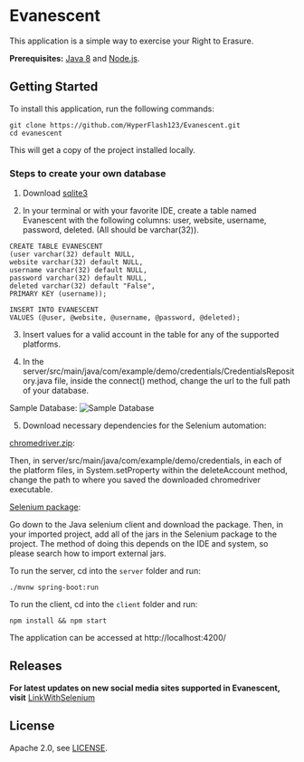 # Evanescent
 
This application is a simple way to exercise your Right to Erasure.

**Prerequisites:** [Java 8](http://www.oracle.com/technetwork/java/javase/downloads/jdk8-downloads-2133151.html) and [Node.js](https://nodejs.org/).

## Getting Started

To install this application, run the following commands:
```
git clone https://github.com/HyperFlash123/Evanescent.git
cd evanescent
```

This will get a copy of the project installed locally.

### Steps to create your own database

1. Download [sqlite3](https://www.sqlite.org/download.html)

2. In your terminal or with your favorite IDE, create a table named Evanescent with the following columns: user, website, username, password, deleted. (All should be varchar(32)).
```
CREATE TABLE EVANESCENT
(user varchar(32) default NULL, 
website varchar(32) default NULL, 
username varchar(32) default NULL, 
password varchar(32) default NULL, 
deleted varchar(32) default "False",
PRIMARY KEY (username));

INSERT INTO EVANESCENT
VALUES (@user, @website, @username, @password, @deleted);
```

3. Insert values for a valid account in the table for any of the supported platforms.

4. In the server/src/main/java/com/example/demo/credentials/CredentialsRepository.java file, inside the connect() method, change the url to the full path of your database.

Sample Database:
![Sample Database](https://i.postimg.cc/HLStxQ9q/Screen-Shot-2022-10-26-at-9-49-05-PM.png)

5. Download necessary dependencies for the Selenium automation: 

[chromedriver.zip](https://github.com/HyperFlash123/Evanescent/files/9998628/chromedriver.zip):

Then, in server/src/main/java/com/example/demo/credentials, in each of the platform files, in System.setProperty within the deleteAccount method, change the path to where you saved the downloaded chromedriver executable.

[Selenium package](https://www.selenium.dev/downloads/): 

Go down to the Java selenium client and download the package. Then, in your imported project, add all of the jars in the Selenium package to the project. The method of doing this depends on the IDE and system, so please search how to import external jars.

To run the server, cd into the `server` folder and run:
 
```
./mvnw spring-boot:run
```

To run the client, cd into the `client` folder and run:
 
```
npm install && npm start
```

The application can be accessed at http://localhost:4200/

## Releases

**For latest updates on new social media sites supported in Evanescent, visit** [LinkWithSelenium](https://github.com/HyperFlash123/Evanescent/tree/LinkWithSelenium)

## License

Apache 2.0, see [LICENSE](LICENSE).
